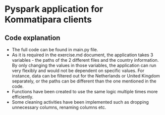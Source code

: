 # Pyspark application for Kommatipara clients

## Code explanation

- The full code can be found in main.py file.
- As it is required in the exercise.md document, the application takes 3 variables - the paths of the 2 different files and the country information. By only changing the values in those variables, the application can run very flexibly and would not be dependent on specific values. For instance,  data can be filtered out for the Netherlands or United Kingdom separately, or the paths can be different than the one mentioned in the code. 
- Functions have been created to use the same logic multiple times more efficiently.
- Some cleaning activities have been implemented such as dropping unnecessary columns, renaming columns etc. 


